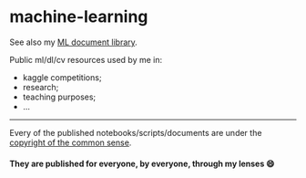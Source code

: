 # machine-learning

See also my [ML document library](https://kis-balazs.github.io/ml-docs/).

Public ml/dl/cv resources used by me in:
  - kaggle competitions;
  - research;
  - teaching purposes;
  - ...

---

Every of the published notebooks/scripts/documents are under the <ins>copyright of the common sense</ins>. 
#### They are published for everyone, by everyone, through my lenses :smile:
